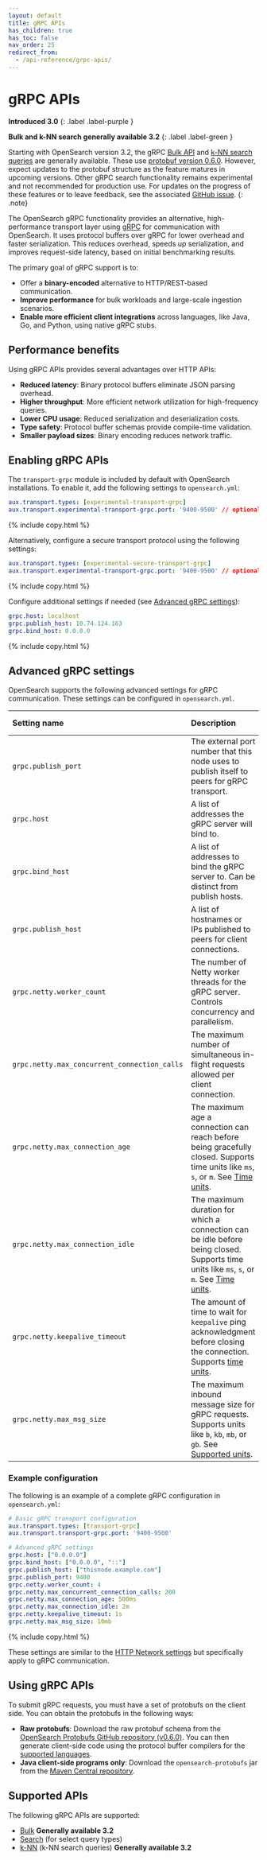 ```yaml
---
layout: default
title: gRPC APIs
has_children: true
has_toc: false
nav_order: 25
redirect_from:
  - /api-reference/grpc-apis/
---
```


# gRPC APIs
**Introduced 3.0**
{: .label .label-purple }

**Bulk and k-NN search generally available 3.2**
{: .label .label-green }

Starting with OpenSearch version 3.2, the gRPC [Bulk API]({{site.url}}{{site.baseurl}}/api-reference/grpc-apis/bulk/) and [k-NN search queries]({{site.url}}{{site.baseurl}}/api-reference/grpc-apis/knn/) are generally available. These use [protobuf version 0.6.0](https://github.com/opensearch-project/opensearch-protobufs/releases/tag/0.6.0). However, expect updates to the protobuf structure as the feature matures in upcoming versions. Other gRPC search functionality remains experimental and not recommended for production use. For updates on the progress of these features or to leave feedback, see the associated [GitHub issue](https://github.com/opensearch-project/OpenSearch/issues/16787).
{: .note}

The OpenSearch gRPC functionality provides an alternative, high-performance transport layer using [gRPC](https://grpc.io/) for communication with OpenSearch. It uses protocol buffers over gRPC for lower overhead and faster serialization. This reduces overhead, speeds up serialization, and improves request-side latency, based on initial benchmarking results.

The primary goal of gRPC support is to:

* Offer a **binary-encoded** alternative to HTTP/REST-based communication.
* **Improve performance** for bulk workloads and large-scale ingestion scenarios.
* **Enable more efficient client integrations** across languages, like Java, Go, and Python, using native gRPC stubs.

## Performance benefits

Using gRPC APIs provides several advantages over HTTP APIs:

- **Reduced latency**: Binary protocol buffers eliminate JSON parsing overhead.
- **Higher throughput**: More efficient network utilization for high-frequency queries.
- **Lower CPU usage**: Reduced serialization and deserialization costs.
- **Type safety**: Protocol buffer schemas provide compile-time validation.
- **Smaller payload sizes**: Binary encoding reduces network traffic.

## Enabling gRPC APIs

The `transport-grpc` module is included by default with OpenSearch installations. To enable it, add the following settings to `opensearch.yml`:

```yaml
aux.transport.types: [experimental-transport-grpc]
aux.transport.experimental-transport-grpc.port: '9400-9500' // optional
```
{% include copy.html %}

Alternatively, configure a secure transport protocol using the following settings:

```yaml
aux.transport.types: [experimental-secure-transport-grpc]
aux.transport.experimental-transport-grpc.port: '9400-9500' // optional
```
{% include copy.html %}

Configure additional settings if needed (see [Advanced gRPC settings](#advanced-grpc-settings)):

```yaml
grpc.host: localhost
grpc.publish_host: 10.74.124.163
grpc.bind_host: 0.0.0.0
```
{% include copy.html %}

## Advanced gRPC settings

OpenSearch supports the following advanced settings for gRPC communication. These settings can be configured in `opensearch.yml`.

| Setting name | Description | Example value | Default value |
| :---- | :---- | :---- | :---- |
| `grpc.publish_port` | The external port number that this node uses to publish itself to peers for gRPC transport. | `9400` | `-1` (disabled) |
| `grpc.host` | A list of addresses the gRPC server will bind to. | `["0.0.0.0"]` | `[]` |
| `grpc.bind_host` | A list of addresses to bind the gRPC server to. Can be distinct from publish hosts. | `["0.0.0.0", "::"]` | Value of `grpc.host` |
| `grpc.publish_host` | A list of hostnames or IPs published to peers for client connections. | `["thisnode.example.com"]` | Value of `grpc.host` |
| `grpc.netty.worker_count` | The number of Netty worker threads for the gRPC server. Controls concurrency and parallelism. | `2` | Number of processors |
| `grpc.netty.max_concurrent_connection_calls` | The maximum number of simultaneous in-flight requests allowed per client connection. | `200` | `100` |
| `grpc.netty.max_connection_age` | The maximum age a connection can reach before being gracefully closed. Supports time units like `ms`, `s`, or `m`. See [Time units]({{site.url}}{{site.baseurl}}/api-reference/common-parameters/#time-units). | `500ms` | Not set (no limit) |
| `grpc.netty.max_connection_idle` | The maximum duration for which a connection can be idle before being closed. Supports time units like `ms`, `s`, or `m`. See [Time units]({{site.url}}{{site.baseurl}}/api-reference/common-parameters/#time-units). | `2m` | Not set (no limit) |
| `grpc.netty.keepalive_timeout` | The amount of time to wait for `keepalive` ping acknowledgment before closing the connection. Supports [time units]({{site.url}}{{site.baseurl}}/api-reference/common-parameters/#time-units). | `1s` | Not set |
| `grpc.netty.max_msg_size` | The maximum inbound message size for gRPC requests. Supports units like `b`, `kb`, `mb`, or `gb`. See [Supported units]({{site.url}}{{site.baseurl}}/api-reference/units/). | `10mb` or `10485760` | `10mb` |

### Example configuration

The following is an example of a complete gRPC configuration in `opensearch.yml`:

```yaml
# Basic gRPC transport configuration
aux.transport.types: [transport-grpc]
aux.transport.transport-grpc.port: '9400-9500'

# Advanced gRPC settings
grpc.host: ["0.0.0.0"]
grpc.bind_host: ["0.0.0.0", "::"]
grpc.publish_host: ["thisnode.example.com"]
grpc.publish_port: 9400
grpc.netty.worker_count: 4
grpc.netty.max_concurrent_connection_calls: 200
grpc.netty.max_connection_age: 500ms
grpc.netty.max_connection_idle: 2m
grpc.netty.keepalive_timeout: 1s
grpc.netty.max_msg_size: 10mb
```
{% include copy.html %}

These settings are similar to the [HTTP Network settings]({{site.url}}{{site.baseurl}}/install-and-configure/configuring-opensearch/network-settings/#advanced-http-settings) but specifically apply to gRPC communication.

## Using gRPC APIs

To submit gRPC requests, you must have a set of protobufs on the client side. You can obtain the protobufs in the following ways:

- **Raw protobufs**: Download the raw protobuf schema from the [OpenSearch Protobufs GitHub repository (v0.6.0)](https://github.com/opensearch-project/opensearch-protobufs/releases/tag/0.6.0). You can then generate client-side code using the protocol buffer compilers for the [supported languages](https://grpc.io/docs/languages/).
- **Java client-side programs only**: Download the `opensearch-protobufs` jar from the [Maven Central repository](https://repo1.maven.org/maven2/org/opensearch/protobufs/0.6.0).

## Supported APIs

The following gRPC APIs are supported:

- [Bulk]({{site.url}}{{site.baseurl}}/api-reference/grpc-apis/bulk/) **Generally available 3.2**
- [Search]({{site.url}}{{site.baseurl}}/api-reference/grpc-apis/search/) (for select query types)
- [k-NN]({{site.url}}{{site.baseurl}}/api-reference/grpc-apis/knn/) (k-NN search queries) **Generally available 3.2**
